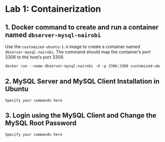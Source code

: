 # Lab 1: Containerization

## 1. Docker command to create and run a container named `dbserver-mysql-nairobi`

Use the `customized-ubuntu:1.0` image to create a container named `dbserver-mysql-nairobi`. The command should map the container’s port 3306 to the host’s port 3309.

```dockerfile
docker run --name dbserver-mysql-nairobi -d -p 3306:3309 customized-ubuntu:1.0
```

## 2. MySQL Server and MySQL Client Installation in Ubuntu

```shell
Specify your commands here
```

## 3. Login using the MySQL Client and Change the MySQL Root Password

```sql
Specify your commands here
```
